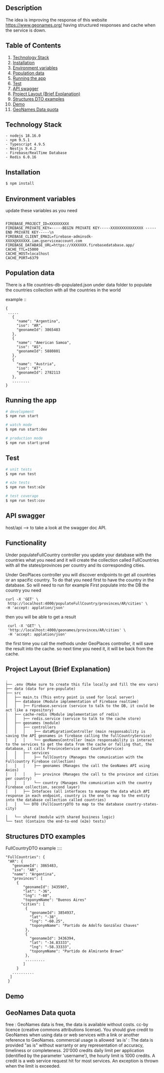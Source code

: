 ## Description

 The idea is improving the response of this website https://www.geonames.org/ having structured responses and cache when the service is down. 

## Table of Contents

1. [Technology Stack](#Technology-Stack)
1. [Installation](#Installation)
1. [Environment variables](#Environment-variables)
1. [Population data](#Population-data)
1. [Running the app](#Running-the-app)
1. [Test](#Test)
1. [API swagger](#API-swagger)
1. [Project Layout (Brief Explanation)](#Project-Layout-(Brief-Explanation))
1. [Structures DTO examples](#Structures-DTO-examples)
1. [Demo](#Demo)
1. [GeoNames Data quota](#GeoNames-Data-quota)

## Technology Stack
    - nodejs 18.16.0
    - npm 9.5.1
    - Typescript 4.9.5
    - Nestjs 9.4.2
    - Firebase/RealTime Database 
    - Redis 6.0.16

## Installation

```bash
$ npm install
```

## Environment variables 

  update these variables as you need
  
  ```
  
  FIREBASE_PROJECT_ID=XXXXXXXXX
  FIREBASE_PRIVATE_KEY=-----BEGIN PRIVATE KEY-----XXXXXXXXXXXXXXX -----END PRIVATE KEY-----\n
  FIREBASE_CLIENT_EMAIL=firebase-adminsdk-XXXX@XXXXXX.iam.gserviceaccount.com
  FIREBASE_DATABASE_URL=https://XXXXXXX.firebasedatabase.app/
  CACHE_TTL=15000
  CACHE_HOST=localhost
  CACHE_PORT=6379

  ```

## Population data

 There is a file countries-db-populated.json under data folder to populate the countries collection with all the countries in the  world
 
 example :: 
 ```
 {
  .....
    {
      "name": "Argentina",
      "iso": "AR",
      "geonameId": 3865483
    },
    {
      "name": "American Samoa",
      "iso": "AS",
      "geonameId": 5880801
    },
    {
      "name": "Austria",
      "iso": "AT",
      "geonameId": 2782113
    },
    ........
 }
 ```

## Running the app

```bash
# development
$ npm run start

# watch mode
$ npm run start:dev

# production mode
$ npm run start:prod
```

## Test

```bash
# unit tests
$ npm run test

# e2e tests
$ npm run test:e2e

# test coverage
$ npm run test:cov
```



## API swagger

 host/api --> to take a look at the swagger doc API. 
 
 ## Functionality 
 
 Under populateFullCountry controller you update your database with the countries what you need and it will create the collection called FullCountries with all the states/provinces per country and its corresponding cities. 
 
 Under GeoPlaces controller you will discover endpoints to get all countries or an spacific country. To do that you need first to have the country in the database. So will need to run for example 
 First populate into the DB the country you need
  ```
  curl -X 'GET' \
   http://localhost:4000/populateFullCountry/provinces/AR/cities' \
  -H 'accept: applation/json'
 ```
then you will be able to get a result 
 
 ```
  curl -X 'GET' \
  'http://localhost:4000/geonames/provinces/AR/cities' \
  -H 'accept: applation/json'
 ```
 the first time you call the methods under GeoPlaces controller, it will save the result into the cache. so next time you need it, it will be back from the cache. 
 
 ## Project Layout (Brief Explanation)
 ```
 .
├── .env (Make sure to create this file locally and fill the env vars)
├── data (data for pre-populate)
├── src
│   ├── main.ts (This entry point is used for local server)
│   ├── database (Module implementation of Firebase realtime)
│   │   ├── Firebase.service (service to talk to the DB, it could be act like a repository)
│   ├── cache-redis (Module implementation of redis)
│   │   ├── redis.service (service to talk to the cache store)
│   ├── geonames (module)
│   │   ├── controllers
│   │   │    ├── dataMigrationController (main responsability is saving the API geonames in firebase calling the fullCountryService)
│   │   │    └── geoNamesController (main responsability is interact to the services to get the data from the cache or falling that, the database, it calls ProvinceService amd CountryService)
│   │   ├── services 
│   │   │    ├── fullCountry (Manages the comunication with the Fullcountry Firebase collection)
│   │   │    ├── geonames (Manages the call the GeoNames API using Axios)
│   │   │    ├── province (Manages the call to the province and cities per country)
│   │   │    └── country (Manages the comunication with the country Firebase collection, second layer)
│   │   ├── Intefaces (all interfaces to manage the data which API response in each endpoint, country is the one to map to the entity into the database collection called countries)
│   │   └── DTO (FullCountryDTO to map to the database country-states-city)

│   └── shared (module with shared business logic)
└── test (Contains the end-to-end (e2e) tests)
```

 ## Structures DTO examples 
   FullCountryDTO example ::::
   
   ```
   "FullCountries": {
    "AR": {
      "geonameId": 3865483,
      "iso": "AR",
      "name": "Argentina",
      "provinces": [
        {
           "geonameId": 3435907,
           "lat": "-36",
           "lng": "-60",
           "toponymName": "Buenos Aires"
          "cities": [
            {
              "geonameId": 3854937,
              "lat": "-38",
              "lng": "-60.25",
              "toponymName": "Partido de Adolfo González Chaves"
            },
            {
              "geonameId": 3436394,
              "lat": "-34.83333",
              "lng": "-58.33333",
              "toponymName": "Partido de Almirante Brown"
            },
            .........
           ]
        }
      ..........
     ]
    }
```
 
 
 
 ## Demo 
 

 

## GeoNames Data quota 

free : GeoNames data is free, the data is available without costs.
cc-by licence (creative commons attributions license). You should give credit to GeoNames when using data or web services with a link or another reference to GeoNames.
commercial usage is allowed
'as is' : The data is provided "as is" without warranty or any representation of accuracy, timeliness or completeness.
20'000 credits daily limit per application (identified by the parameter 'username'), the hourly limit is 1000 credits. A credit is a web service request hit for most services. An exception is thrown when the limit is exceeded.
